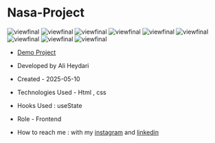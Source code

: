 # Nasa-Project


![viewfinal](https://github.com/user-attachments/assets/be06214a-91d3-465c-9391-f2234765bc82)
![viewfinal](https://github.com/user-attachments/assets/4479f2de-ecb2-470e-b099-6d717f878a5a)
![viewfinal](https://github.com/user-attachments/assets/c05a77e9-0b32-475f-8c6c-b676314d502a)
![viewfinal](https://github.com/user-attachments/assets/daddcd9e-4484-49e3-98c3-1b1acccdb81c)
![viewfinal](https://github.com/user-attachments/assets/8460bbf0-f1dc-400a-a120-7c94f70912be)
![viewfinal](https://github.com/user-attachments/assets/9a2485db-3dbb-4ba7-9358-55a791c4df35)
![viewfinal](https://github.com/user-attachments/assets/58f6ff65-ebff-47c5-9b2b-ad429ab7e791)
![viewfinal](https://github.com/user-attachments/assets/0a4cda57-5934-4dfe-a822-966da82c68fc)
![viewfinal](https://github.com/user-attachments/assets/251838bb-5539-47e5-8f5f-a36da83e5b70)




- [Demo Project](https://aliheydarii.github.io/Nasa-Project/)

- Developed by Ali Heydari

- Created - 2025-05-10

- Technologies Used - Html , css

- Hooks Used : useState 

- Role - Frontend

- How to reach me : with my [instagram](https://www.instagram.com/aliheydari.dev/) and [linkedin](https://www.linkedin.com/in/ali-heydari-3567b2191/)
